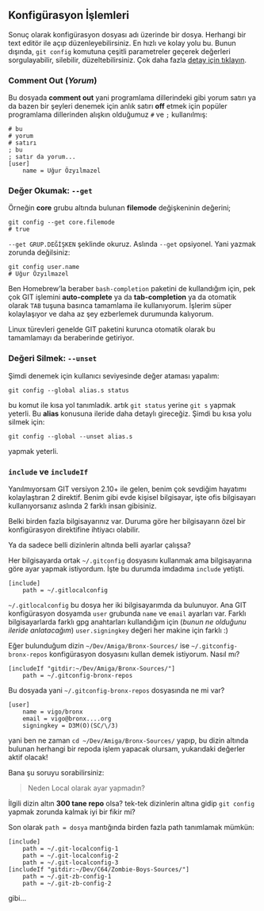 ## Konfigürasyon İşlemleri

Sonuç olarak konfigürasyon dosyası adı üzerinde bir dosya. Herhangi bir text
editör ile açıp düzenleyebilirsiniz. En hızlı ve kolay yolu bu. Bunun dışında,
`git config` komutuna çeşitli parametreler geçerek değerleri sorgulayabilir,
silebilir, düzeltebilirsiniz. Çok daha fazla [detay için tıklayın][1].

### Comment Out (*Yorum*)

Bu dosyada **comment out** yani programlama dillerindeki gibi yorum satırı ya
da bazen bir şeyleri denemek için anlık satırı **off** etmek için popüler
programlama dillerinden alışkın olduğumuz `#` ve `;` kullanılmış:

    # bu
    # yorum
    # satırı
    ; bu
    ; satır da yorum...
    [user]
        name = Uğur Özyılmazel

### Değer Okumak: `--get`

Örneğin **core** grubu altında bulunan **filemode** değişkeninin değerini;

    git config --get core.filemode
    # true

`--get GRUP.DEĞİŞKEN` şeklinde okuruz. Aslında `--get` opsiyonel. Yani yazmak
zorunda değilsiniz:

    git config user.name
    # Uğur Özyılmazel

Ben Homebrew’la beraber `bash-completion` paketini de kullandığım için, pek
çok GIT işlemini **auto-complete** ya da **tab-completion** ya da otomatik
olarak `TAB` tuşuna basınca tamamlama ile kullanıyorum. İşlerim süper
kolaylaşıyor ve daha az şey ezberlemek durumunda kalıyorum.

Linux türevleri genelde GIT paketini kurunca otomatik olarak bu tamamlamayı da
beraberinde getiriyor.

### Değeri Silmek: `--unset`

Şimdi denemek için kullanıcı seviyesinde değer ataması yapalım:

    git config --global alias.s status

bu komut ile kısa yol tanımladık. artık `git status` yerine `git s` yapmak
yeterli. Bu **alias** konusuna ileride daha detaylı gireceğiz. Şimdi bu kısa
yolu silmek için:

    git config --global --unset alias.s

yapmak yeterli.

### `include` ve `includeIf`

Yanılmıyorsam GIT versiyon 2.10+ ile gelen, benim çok sevdiğim hayatımı
kolaylaştıran 2 direktif. Benim gibi evde kişisel bilgisayar, işte ofis
bilgisayarı kullanıyorsanız aslında 2 farklı insan gibisiniz.

Belki birden fazla bilgisayarınız var. Duruma göre her bilgisayarın özel bir
konfigürasyon direktifine ihtiyacı olabilir.

Ya da sadece belli dizinlerin altında belli ayarlar çalışsa?

Her bilgisayarda ortak `~/.gitconfig` dosyasını kullanmak ama bilgisayarına
göre ayar yapmak istiyordum. İşte bu durumda imdadıma `include` yetişti.

    [include]
        path = ~/.gitlocalconfig

`~/.gitlocalconfig` bu dosya her iki bilgisayarımda da bulunuyor. Ana GIT
konfigürasyon dosyamda `user` grubunda `name` ve `email` ayarları var. Farklı
bilgisayarlarda farklı gpg anahtarları kullandığım için (*bunun ne olduğunu
ileride anlatacağım*) `user.signingkey` değeri her makine için farklı :)

Eğer bulunduğum dizin `~/Dev/Amiga/Bronx-Sources/` ise
`~/.gitconfig-bronx-repos` konfigürasyon dosyasını kullan demek istiyorum.
Nasıl mı?

    [includeIf "gitdir:~/Dev/Amiga/Bronx-Sources/"]
        path = ~/.gitconfig-bronx-repos

Bu dosyada yani `~/.gitconfig-bronx-repos` dosyasında ne mi var?

    [user]
        name = vigo/bronx
        email = vigo@bronx....org
        signingkey = D3M(O)(SC/\/3)

yani ben ne zaman `cd ~/Dev/Amiga/Bronx-Sources/` yapıp, bu dizin altında bulunan
herhangi bir repoda işlem yapacak olursam, yukarıdaki değerler aktif olacak!

Bana şu soruyu sorabilirsiniz:

> Neden Local olarak ayar yapmadın?

İlgili dizin altın **300 tane repo** olsa? tek-tek dizinlerin altına gidip `git
config` yapmak zorunda kalmak iyi bir fikir mi?

Son olarak `path = dosya` mantığında birden fazla path tanımlamak mümkün:

    [include]
        path = ~/.git-localconfig-1
        path = ~/.git-localconfig-2
        path = ~/.git-localconfig-3
    [includeIf "gitdir:~/Dev/C64/Zombie-Boys-Sources/"]
        path = ~/.git-zb-config-1
        path = ~/.git-zb-config-2

gibi...

[1]: https://git-scm.com/docs/git-config/
